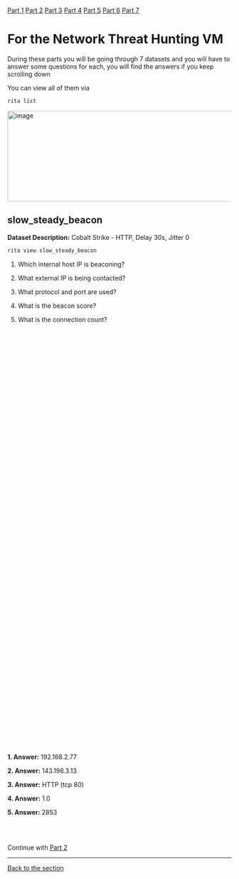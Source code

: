 [Part 1](/courseFiles/Section_05-networkingAndTelemetry/rita_lab/ritaLab1.md) [Part 2](/courseFiles/Section_05-networkingAndTelemetry/rita_lab/ritaLab2.md) [Part 3](/courseFiles/Section_05-networkingAndTelemetry/rita_lab/ritaLab3.md) [Part 4](/courseFiles/Section_05-networkingAndTelemetry/rita_lab/ritaLab4.md) [Part 5](/courseFiles/Section_05-networkingAndTelemetry/rita_lab/ritaLab5.md) [Part 6](/courseFiles/Section_05-networkingAndTelemetry/rita_lab/ritaLab6.md) [Part 7](/courseFiles/Section_05-networkingAndTelemetry/rita_lab/ritaLab7.md)

# For the Network Threat Hunting VM

During these parts you will be going through 7 datasets and you will have to answer some questions for each, you will find the answers if you keep scrolling down

You can view all of them via
```bash
rita list
```
<img width="657" height="203" alt="image" src="https://github.com/user-attachments/assets/6599e66c-6678-42c5-bec7-bbabd1043bf9" />


## slow_steady_beacon

**Dataset Description:** Cobalt Strike - HTTP, Delay 30s, Jitter 0
```bash
rita view slow_steady_beacon
```

1. Which internal host IP is beaconing?


2. What external IP is being contacted?


3. What protocol and port are used?


4. What is the beacon score?


5. What is the connection count?

<br><br><br><br><br><br><br><br><br><br><br><br><br><br><br><br><br><br><br><br><br><br><br><br><br><br><br><br><br><br><br><br><br><br><br><br><br><br><br><br><br><br><br><br><br><br><br><br><br><br><br><br><br><br><br>



**1. Answer:** 192.168.2.77

**2. Answer:** 143.198.3.13

**3. Answer:** HTTP (tcp 80)

**4. Answer:** 1.0

**5. Answer:** 2853


<br><br>


Continue with [Part 2](/courseFiles/Section_05-networkingAndTelemetry/rita_lab/ritaLab2.md)

---
[Back to the section](/courseFiles/Section_05-networkingAndTelemetry/networkingAndTelemetry.md)
